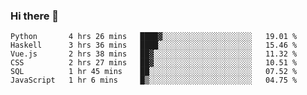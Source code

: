 ### Hi there 👋

<!--
**gustavkrist/gustavkrist** is a ✨ _special_ ✨ repository because its `README.md` (this file) appears on your GitHub profile.

Here are some ideas to get you started:

- 🔭 I’m currently working on ...
- 🌱 I’m currently learning ...
- 👯 I’m looking to collaborate on ...
- 🤔 I’m looking for help with ...
- 💬 Ask me about ...
- 📫 How to reach me: ...
- 😄 Pronouns: ...
- ⚡ Fun fact: ...
-->

<!--START_SECTION:waka-->

```text
Python       4 hrs 26 mins   ████▓░░░░░░░░░░░░░░░░░░░░   19.01 %
Haskell      3 hrs 36 mins   ████░░░░░░░░░░░░░░░░░░░░░   15.46 %
Vue.js       2 hrs 38 mins   ██▓░░░░░░░░░░░░░░░░░░░░░░   11.32 %
CSS          2 hrs 27 mins   ██▓░░░░░░░░░░░░░░░░░░░░░░   10.51 %
SQL          1 hr 45 mins    ██░░░░░░░░░░░░░░░░░░░░░░░   07.52 %
JavaScript   1 hr 6 mins     █▒░░░░░░░░░░░░░░░░░░░░░░░   04.75 %
```

<!--END_SECTION:waka-->
